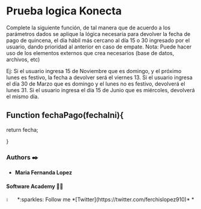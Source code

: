 # Prueba logica Konecta

<p>
Complete la siguiente función, de tal manera que de acuerdo a los parámetros dados se aplique la lógica necesaria para devolver la fecha de pago de quincena, el día hábil más cercano al día 15 o 30 ingresado por el usuario, dando prioridad al anterior en caso de empate.
Nota: Puede hacer uso de los elementos externos que crea necesarios (base de datos, archivos, etc)

Ej: Si el usuario ingresa 15 de Noviembre que es domingo, y el próximo lunes es festivo, la fecha a devolver será el viernes 13.
Si el usuario ingresa el día 30 de Marzo que es domingo y el lunes no es festivo, devolverá el lunes 31.
Si el usuario ingresa el día 15 de Junio que es miércoles, devolverá el mismo día.

## Function fechaPago(fechaIni){

return fecha;

}

<p>

### Authors :black_nib:

- **Maria Fernanda Lopez**

#### Software Academy 👨‍💻

<p aling="center">
<a>
<img src="https://i.pinimg.com/originals/ba/46/c8/ba46c8090ccc536ef26c005f9f2fc404.gif" alt="Twitter" width=5% /></a>
*:sparkles: Follow me *[Twitter](https://twitter.com/ferchislopez910)*
*<p aling="center">
